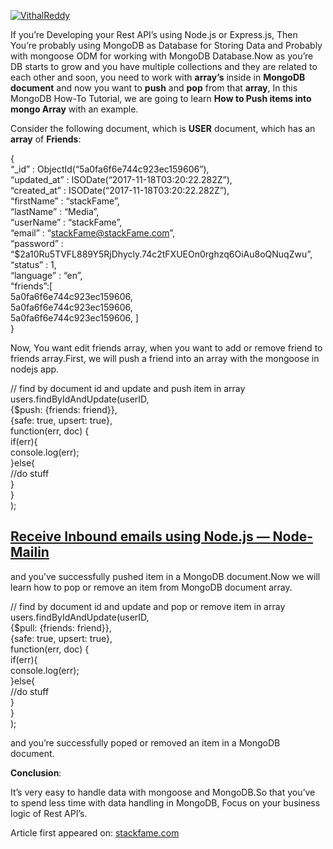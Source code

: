 [![VithalReddy](https://miro.medium.com/fit/c/96/96/1*GlQSX_dAtVf7agV94PlmgA.jpeg)](https://medium.com/@vithalreddy?source=post_page-----91b7bbd0d218--------------------------------)

If you’re Developing your Rest API’s using Node.js or Express.js, Then You’re probably using MongoDB as Database for Storing Data and Probably with mongoose ODM for working with MongoDB Database.Now as you’re DB starts to grow and you have multiple collections and they are related to each other and soon, you need to work with **array’s** inside in **MongoDB document** and now you want to **push** and **pop** from that **array**, In this MongoDB How-To Tutorial, we are going to learn **How to Push items into mongo Array** with an example.

Consider the following document, which is **USER** document, which has an **array** of **Friends**:

{  
“\_id” : ObjectId(“5a0fa6f6e744c923ec159606”),  
“updated\_at” : ISODate(“2017-11-18T03:20:22.282Z”),  
“created\_at” : ISODate(“2017-11-18T03:20:22.282Z”),  
“firstName” : “stackFame”,  
“lastName” : “Media”,  
“userName” : “stackFame”,  
“email” : “stackFame@stackFame.com”,  
“password” : “$2a<span class="math inline">10</span>Ru5TVFL889Y5RjDhycly.74c2tFXUEOn0rghzq6OiAu8oQNuqZwu”,  
“status” : 1,  
“language” : “en”,  
“friends”:\[  
5a0fa6f6e744c923ec159606,  
5a0fa6f6e744c923ec159606,  
5a0fa6f6e744c923ec159606, \]  
}

Now, You want edit friends array, when you want to add or remove friend to friends array.First, we will push a friend into an array with the mongoose in nodejs app.

// find by document id and update and push item in array  
users.findByIdAndUpdate(userID,  
{$push: {friends: friend}},  
{safe: true, upsert: true},  
function(err, doc) {  
if(err){  
console.log(err);  
}else{  
//do stuff  
}  
}  
);

[Receive Inbound emails using Node.js — Node-Mailin](https://stackfame.com/receive-inbound-emails-node-js)
----------------------------------------------------------------------------------------------------------

and you’ve successfully pushed item in a MongoDB document.Now we will learn how to pop or remove an item from MongoDB document array.

// find by document id and update and pop or remove item in array  
users.findByIdAndUpdate(userID,  
{$pull: {friends: friend}},  
{safe: true, upsert: true},  
function(err, doc) {  
if(err){  
console.log(err);  
}else{  
//do stuff  
}  
}  
);

and you’re successfully poped or removed an item in a MongoDB document.

**Conclusion**:

It’s very easy to handle data with mongoose and MongoDB.So that you’ve to spend less time with data handling in MongoDB, Focus on your business logic of Rest API’s.

Article first appeared on: [stackfame.com](https://stackfame.com/push-pop-item-mongodb-array-mongoose-nodejs)
